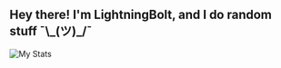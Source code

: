 ## Hey there! I'm LightningBolt, and I do random stuff ¯\\\_(ツ)_/¯

![My Stats](https://github-readme-stats.vercel.app/api?username=LightningBolt62&show_icons=true&theme=algolia)
